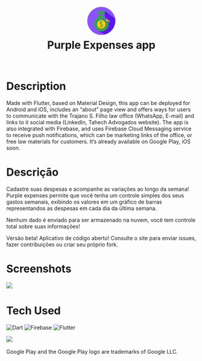 <div align="center">
      <h1> <img src="https://github.com/joaoffnogueira/purple_expenses/blob/main/android/app/src/main/res/mipmap-xxxhdpi/ic_launcher.png?raw=true" width="80px"><br/>Purple Expenses app</h1>
     </div>
<p align="center"> <a href="https://joaonogueira.dev/" target="_blank"><img alt="" src="https://img.shields.io/badge/Website-EA4C89?style=normal&logo=dribbble&logoColor=white" style="vertical-align:center" /></a> <a href="https://www.linkedin.com/in/joaoffnogueira/}" target="_blank"><img alt="" src="https://img.shields.io/badge/LinkedIn-0077B5?style=normal&logo=linkedin&logoColor=white" style="vertical-align:center" /></a> </p>

# Description

Made with Flutter, based on Material Design, this app can be deployed for Android and iOS, includes an “about” page view and offers ways for users to communicate with the Trajano S. Filho law office (WhatsApp, E-mail) and links to it social media (LinkedIn, Tahech Advogados website). The app is also integrated with Firebase, and uses Firebase Cloud Messaging service to receive push notifications, which can be marketing links of the office, or free law materials for customers. It’s already available on Google Play, iOS soon.

# Descrição

Cadastre suas despesas e acompanhe as variações ao longo da semana!
Purple expenses permite que você tenha um controle simples dos seus gastos semanais, exibindo os valores em um gráfico de barras representandos as despesas em cada dia da última semana.

Nenhum dado é enviado para ser armazenado na nuvem, você tem controle total sobre suas informações!

Versão beta!
Aplicativo de código aberto! Consulte o site para enviar issues, fazer contribuições ou criar seu próprio fork.

# Screenshots

<img src="https://joaonogueira.dev/img/tsfadv.app.webp" height=300vh>


# Tech Used

 ![Dart](https://img.shields.io/badge/dart-%230175C2.svg?style=for-the-badge&logo=dart&logoColor=white) ![Firebase](https://img.shields.io/badge/firebase-%23039BE5.svg?style=for-the-badge&logo=firebase) ![Flutter](https://img.shields.io/badge/Flutter-%2302569B.svg?style=for-the-badge&logo=Flutter&logoColor=white)

[<img src="https://play.google.com/intl/en_us/badges/static/images/badges/en_badge_web_generic.png" height=100vh>](https://play.google.com/store/apps/details?id=dev.joaonogueira.purple_expenses)

Google Play and the Google Play logo are trademarks of Google LLC.

